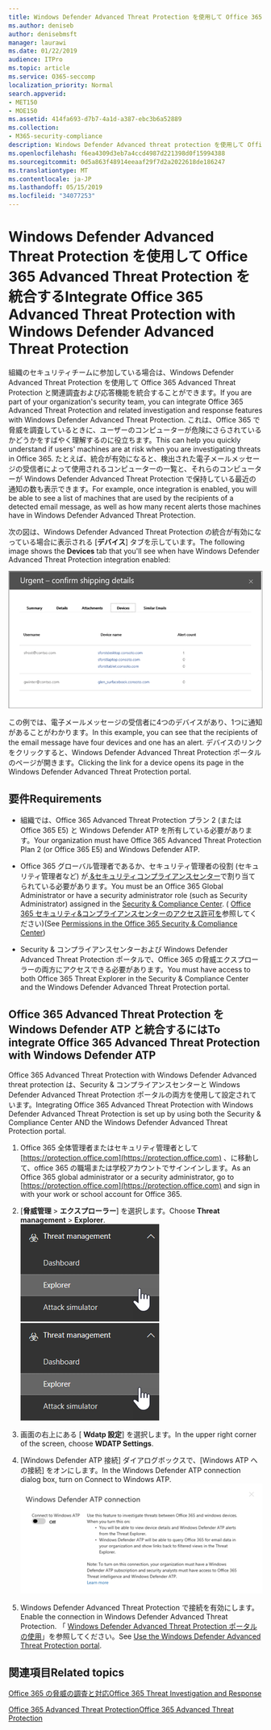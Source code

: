 ```yaml
---
title: Windows Defender Advanced Threat Protection を使用して Office 365 Advanced Threat Protection を統合する
ms.author: deniseb
author: denisebmsft
manager: laurawi
ms.date: 01/22/2019
audience: ITPro
ms.topic: article
ms.service: O365-seccomp
localization_priority: Normal
search.appverid:
- MET150
- MOE150
ms.assetid: 414fa693-d7b7-4a1d-a387-ebc3b6a52889
ms.collection:
- M365-security-compliance
description: Windows Defender Advanced threat protection を使用して Office 365 Advanced Threat Protection を統合し、より詳細な脅威管理情報を表示します。
ms.openlocfilehash: f6ea4309d3eb7a4ccd4987d221398d0f15994388
ms.sourcegitcommit: 0d5a863f48914eeaaf29f7d2a2022618de186247
ms.translationtype: MT
ms.contentlocale: ja-JP
ms.lasthandoff: 05/15/2019
ms.locfileid: "34077253"
---
```

# <a name="integrate-office-365-advanced-threat-protection-with-windows-defender-advanced-threat-protection"></a><span data-ttu-id="83296-103">Windows Defender Advanced Threat Protection を使用して Office 365 Advanced Threat Protection を統合する</span><span class="sxs-lookup"><span data-stu-id="83296-103">Integrate Office 365 Advanced Threat Protection with Windows Defender Advanced Threat Protection</span></span>

<span data-ttu-id="83296-104">組織のセキュリティチームに参加している場合は、Windows Defender Advanced Threat Protection を使用して Office 365 Advanced Threat Protection と関連調査および応答機能を統合することができます。</span><span class="sxs-lookup"><span data-stu-id="83296-104">If you are part of your organization's security team, you can integrate Office 365 Advanced Threat Protection and related investigation and response features with Windows Defender Advanced Threat Protection.</span></span> <span data-ttu-id="83296-105">これは、Office 365 で脅威を調査しているときに、ユーザーのコンピューターが危険にさらされているかどうかをすばやく理解するのに役立ちます。</span><span class="sxs-lookup"><span data-stu-id="83296-105">This can help you quickly understand if users' machines are at risk when you are investigating threats in Office 365.</span></span> <span data-ttu-id="83296-106">たとえば、統合が有効になると、検出された電子メールメッセージの受信者によって使用されるコンピューターの一覧と、それらのコンピューターが Windows Defender Advanced Threat Protection で保持している最近の通知の数も表示できます。</span><span class="sxs-lookup"><span data-stu-id="83296-106">For example, once integration is enabled, you will be able to see a list of machines that are used by the recipients of a detected email message, as well as how many recent alerts those machines have in Windows Defender Advanced Threat Protection.</span></span>
  
<span data-ttu-id="83296-107">次の図は、Windows Defender Advanced Threat Protection の統合が有効になっている場合に表示される [**デバイス**] タブを示しています。</span><span class="sxs-lookup"><span data-stu-id="83296-107">The following image shows the **Devices** tab that you'll see when have Windows Defender Advanced Threat Protection integration enabled:</span></span> 
  
![Windows Defender ATP が有効になっている場合は、アラートがあるコンピューターの一覧を表示できます。](media/fec928ea-8f0c-44d7-80b9-a2e0a8cd4e89.PNG)
  
<span data-ttu-id="83296-109">この例では、電子メールメッセージの受信者に4つのデバイスがあり、1つに通知があることがわかります。</span><span class="sxs-lookup"><span data-stu-id="83296-109">In this example, you can see that the recipients of the email message have four devices and one has an alert.</span></span> <span data-ttu-id="83296-110">デバイスのリンクをクリックすると、Windows Defender Advanced Threat Protection ポータルのページが開きます。</span><span class="sxs-lookup"><span data-stu-id="83296-110">Clicking the link for a device opens its page in the Windows Defender Advanced Threat Protection portal.</span></span>
  
## <a name="requirements"></a><span data-ttu-id="83296-111">要件</span><span class="sxs-lookup"><span data-stu-id="83296-111">Requirements</span></span>

- <span data-ttu-id="83296-112">組織では、Office 365 Advanced Threat Protection プラン 2 (または Office 365 E5) と Windows Defender ATP を所有している必要があります。</span><span class="sxs-lookup"><span data-stu-id="83296-112">Your organization must have Office 365 Advanced Threat Protection Plan 2 (or Office 365 E5) and Windows Defender ATP.</span></span>
    
- <span data-ttu-id="83296-113">Office 365 グローバル管理者であるか、セキュリティ管理者の役割 (セキュリティ管理者など) が[ &amp;セキュリティコンプライアンスセンター](https://protection.office.com)で割り当てられている必要があります。</span><span class="sxs-lookup"><span data-stu-id="83296-113">You must be an Office 365 Global Administrator or have a security administrator role (such as Security Administrator) assigned in the [Security &amp; Compliance Center](https://protection.office.com).</span></span> <span data-ttu-id="83296-114">( [Office 365 セキュリティ&amp;コンプライアンスセンターのアクセス許可を](permissions-in-the-security-and-compliance-center.md)参照してください)</span><span class="sxs-lookup"><span data-stu-id="83296-114">(See [Permissions in the Office 365 Security &amp; Compliance Center](permissions-in-the-security-and-compliance-center.md))</span></span>
    
- <span data-ttu-id="83296-115">Security & コンプライアンスセンターおよび Windows Defender Advanced Threat Protection ポータルで、Office 365 の脅威エクスプローラーの両方にアクセスできる必要があります。</span><span class="sxs-lookup"><span data-stu-id="83296-115">You must have access to both Office 365 Threat Explorer in the Security & Compliance Center and the Windows Defender Advanced Threat Protection portal.</span></span>
    
## <a name="to-integrate-office-365-advanced-threat-protection-with-windows-defender-atp"></a><span data-ttu-id="83296-116">Office 365 Advanced Threat Protection を Windows Defender ATP と統合するには</span><span class="sxs-lookup"><span data-stu-id="83296-116">To integrate Office 365 Advanced Threat Protection with Windows Defender ATP</span></span>

<span data-ttu-id="83296-117">Office 365 Advanced Threat Protection with Windows Defender Advanced threat protection は、Security & コンプライアンスセンターと Windows Defender Advanced Threat Protection ポータルの両方を使用して設定されています。</span><span class="sxs-lookup"><span data-stu-id="83296-117">Integrating Office 365 Advanced Threat Protection with Windows Defender Advanced Threat Protection is set up by using both the Security & Compliance Center AND the Windows Defender Advanced Threat Protection portal.</span></span>
  
1. <span data-ttu-id="83296-118">Office 365 全体管理者またはセキュリティ管理者として[https://protection.office.com](https://protection.office.com) 、に移動して、office 365 の職場または学校アカウントでサインインします。</span><span class="sxs-lookup"><span data-stu-id="83296-118">As an Office 365 global administrator or a security administrator, go to [https://protection.office.com](https://protection.office.com) and sign in with your work or school account for Office 365.</span></span> 
    
2. <span data-ttu-id="83296-119">[**脅威管理** \> **エクスプローラー**] を選択します。</span><span class="sxs-lookup"><span data-stu-id="83296-119">Choose **Threat management** \> **Explorer**.</span></span><br><span data-ttu-id="83296-120">![脅威管理メニューのエクスプローラー](media/ThreatMgmt-Explorer-nav.png)</span><span class="sxs-lookup"><span data-stu-id="83296-120">![Explorer in Threat Management menu](media/ThreatMgmt-Explorer-nav.png)</span></span><br>
    
3. <span data-ttu-id="83296-121">画面の右上にある [ **Wdatp 設定**] を選択します。</span><span class="sxs-lookup"><span data-stu-id="83296-121">In the upper right corner of the screen, choose **WDATP Settings**.</span></span>
    
4. <span data-ttu-id="83296-122">[Windows Defender ATP 接続] ダイアログボックスで、[Windows ATP への接続] をオンにします。</span><span class="sxs-lookup"><span data-stu-id="83296-122">In the Windows Defender ATP connection dialog box, turn on Connect to Windows ATP.</span></span><br>![Windows Defender ATP 接続](media/Explorer-WDATPConnection-dialog.png)<br>
    
5. <span data-ttu-id="83296-124">Windows Defender Advanced Threat Protection で接続を有効にします。</span><span class="sxs-lookup"><span data-stu-id="83296-124">Enable the connection in Windows Defender Advanced Threat Protection.</span></span> <span data-ttu-id="83296-125">「 [Windows Defender Advanced Threat Protection ポータルの使用](https://go.microsoft.com/fwlink/?linkid=859690)」を参照してください。</span><span class="sxs-lookup"><span data-stu-id="83296-125">See [Use the Windows Defender Advanced Threat Protection portal](https://go.microsoft.com/fwlink/?linkid=859690).</span></span>

  
## <a name="related-topics"></a><span data-ttu-id="83296-126">関連項目</span><span class="sxs-lookup"><span data-stu-id="83296-126">Related topics</span></span>

[<span data-ttu-id="83296-127">Office 365 の脅威の調査と対応</span><span class="sxs-lookup"><span data-stu-id="83296-127">Office 365 Threat Investigation and Response</span></span>](office-365-ti.md)
  
[<span data-ttu-id="83296-128">Office 365 Advanced Threat Protection</span><span class="sxs-lookup"><span data-stu-id="83296-128">Office 365 Advanced Threat Protection</span></span>](office-365-atp.md)
  

